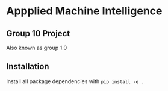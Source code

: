 # Appplied Machine Intelligence
## Group 10 Project
Also known as group 1.0

## Installation
Install all package dependencies with `pip install -e .`
